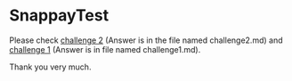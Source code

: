 # SnappayTest

Please check [challenge 2](SnappayChallenge/Challenge2) (Answer is in the file named challenge2.md) and [challenge 1](SnappayChallenge/Challenge1) (Answer is in file named challenge1.md). 

Thank you very much.
